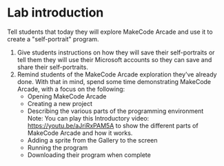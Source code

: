 # Lab introduction
Tell students that today they will explore MakeCode Arcade and use it to create a "self-portrait" program.
1. Give students instructions on how they will save their self-portraits or tell them they will use their Microsoft accounts so they can save and share their self-portraits.
2. Remind students of the MakeCode Arcade exploration they've already done. With that in mind, spend some time demonstrating MakeCode Arcade, with a focus on the following:
    - Opening MakeCode Arcade
    - Creating a new project
    - Describing the various parts of the programming environment\
Note: You can play this Introductory video: https://youtu.be/aJriRxPAM5A to show the different parts of MakeCode Arcade and how it works.
    - Adding a sprite from the Gallery to the screen
    - Running the program
    - Downloading their program when complete

